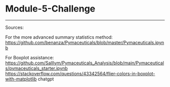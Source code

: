 # Module-5-Challenge

______________________________________
Sources:

For the more advanced summary statistics method:
https://github.com/benanza/Pymaceuticals/blob/master/Pymaceuticals.ipynb

 For Boxplot assistance:
 https://github.com/Salllym/Pymaceuticals_Analysis/blob/main/Pymaceuticals/pymaceuticals_starter.ipynb
 https://stackoverflow.com/questions/43342564/flier-colors-in-boxplot-with-matplotlib
 chatgpt
